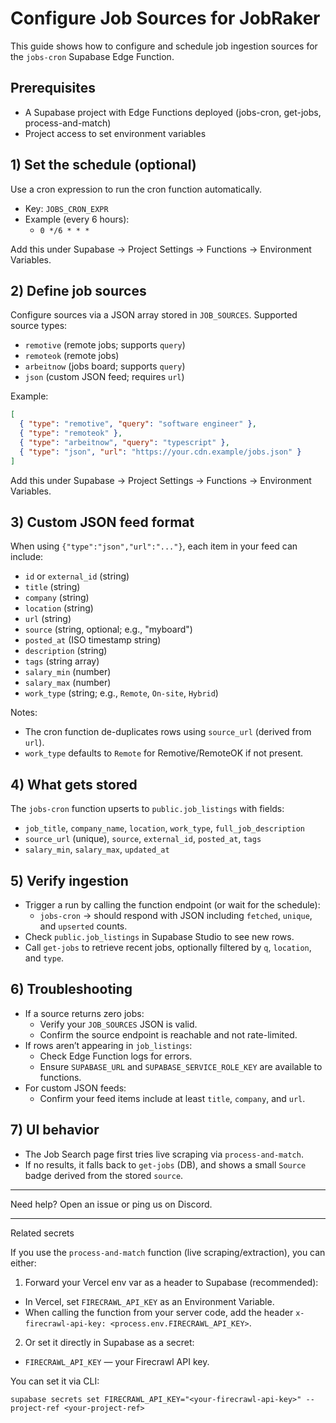 # Configure Job Sources for JobRaker

This guide shows how to configure and schedule job ingestion sources for the `jobs-cron` Supabase Edge Function.

## Prerequisites
- A Supabase project with Edge Functions deployed (jobs-cron, get-jobs, process-and-match)
- Project access to set environment variables

## 1) Set the schedule (optional)
Use a cron expression to run the cron function automatically.

- Key: `JOBS_CRON_EXPR`
- Example (every 6 hours):
  - `0 */6 * * *`

Add this under Supabase → Project Settings → Functions → Environment Variables.

## 2) Define job sources
Configure sources via a JSON array stored in `JOB_SOURCES`. Supported source types:

- `remotive` (remote jobs; supports `query`)
- `remoteok` (remote jobs)
- `arbeitnow` (jobs board; supports `query`)
- `json` (custom JSON feed; requires `url`)

Example:
```json
[
  { "type": "remotive", "query": "software engineer" },
  { "type": "remoteok" },
  { "type": "arbeitnow", "query": "typescript" },
  { "type": "json", "url": "https://your.cdn.example/jobs.json" }
]
```

Add this under Supabase → Project Settings → Functions → Environment Variables.

## 3) Custom JSON feed format
When using `{"type":"json","url":"..."}`, each item in your feed can include:

- `id` or `external_id` (string)
- `title` (string)
- `company` (string)
- `location` (string)
- `url` (string)
- `source` (string, optional; e.g., "myboard")
- `posted_at` (ISO timestamp string)
- `description` (string)
- `tags` (string array)
- `salary_min` (number)
- `salary_max` (number)
- `work_type` (string; e.g., `Remote`, `On-site`, `Hybrid`)

Notes:
- The cron function de-duplicates rows using `source_url` (derived from `url`).
- `work_type` defaults to `Remote` for Remotive/RemoteOK if not present.

## 4) What gets stored
The `jobs-cron` function upserts to `public.job_listings` with fields:
- `job_title`, `company_name`, `location`, `work_type`, `full_job_description`
- `source_url` (unique), `source`, `external_id`, `posted_at`, `tags`
- `salary_min`, `salary_max`, `updated_at`

## 5) Verify ingestion
- Trigger a run by calling the function endpoint (or wait for the schedule):
  - `jobs-cron` → should respond with JSON including `fetched`, `unique`, and `upserted` counts.
- Check `public.job_listings` in Supabase Studio to see new rows.
- Call `get-jobs` to retrieve recent jobs, optionally filtered by `q`, `location`, and `type`.

## 6) Troubleshooting
- If a source returns zero jobs:
  - Verify your `JOB_SOURCES` JSON is valid.
  - Confirm the source endpoint is reachable and not rate-limited.
- If rows aren’t appearing in `job_listings`:
  - Check Edge Function logs for errors.
  - Ensure `SUPABASE_URL` and `SUPABASE_SERVICE_ROLE_KEY` are available to functions.
- For custom JSON feeds:
  - Confirm your feed items include at least `title`, `company`, and `url`.

## 7) UI behavior
- The Job Search page first tries live scraping via `process-and-match`.
- If no results, it falls back to `get-jobs` (DB), and shows a small `Source` badge derived from the stored `source`.

---

Need help? Open an issue or ping us on Discord.

---

Related secrets

If you use the `process-and-match` function (live scraping/extraction), you can either:

1) Forward your Vercel env var as a header to Supabase (recommended):

- In Vercel, set `FIRECRAWL_API_KEY` as an Environment Variable.
- When calling the function from your server code, add the header `x-firecrawl-api-key: <process.env.FIRECRAWL_API_KEY>`.

2) Or set it directly in Supabase as a secret:

- `FIRECRAWL_API_KEY` — your Firecrawl API key.

You can set it via CLI:

```
supabase secrets set FIRECRAWL_API_KEY="<your-firecrawl-api-key>" --project-ref <your-project-ref>
```
